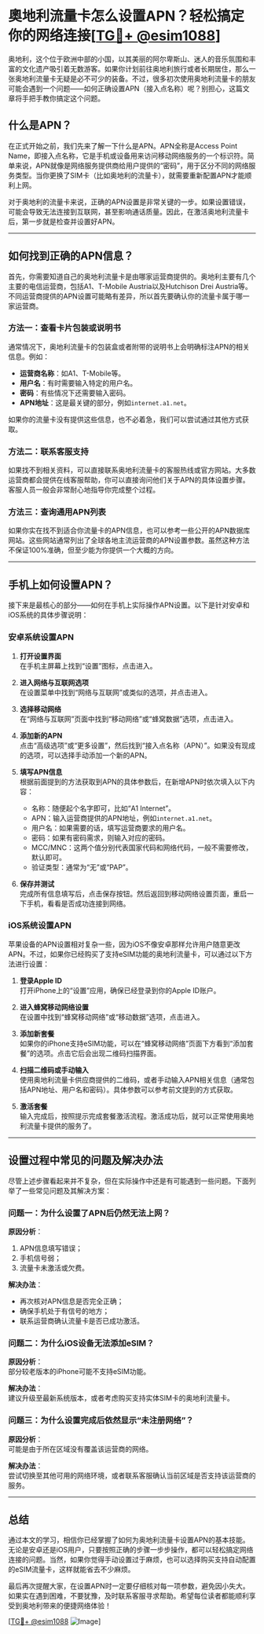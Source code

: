 # 奧地利流量卡怎么设置APN？轻松搞定你的网络连接[[TG💪+ @esim1088](https://t.me/s/esim1088)]

奥地利，这个位于欧洲中部的小国，以其美丽的阿尔卑斯山、迷人的音乐氛围和丰富的文化遗产吸引着无数游客。如果你计划前往奥地利旅行或者长期居住，那么一张奥地利流量卡无疑是必不可少的装备。不过，很多初次使用奥地利流量卡的朋友可能会遇到一个问题——如何正确设置APN（接入点名称）呢？别担心，这篇文章将手把手教你搞定这个问题。

## 什么是APN？

在正式开始之前，我们先来了解一下什么是APN。APN全称是Access Point Name，即接入点名称，它是手机或设备用来访问移动网络服务的一个标识符。简单来说，APN就像是网络服务提供商给用户提供的“密码”，用于区分不同的网络服务类型。当你更换了SIM卡（比如奥地利的流量卡），就需要重新配置APN才能顺利上网。

对于奥地利的流量卡来说，正确的APN设置是非常关键的一步。如果设置错误，可能会导致无法连接到互联网，甚至影响通话质量。因此，在激活奥地利流量卡后，第一步就是检查并设置好APN。

---

## 如何找到正确的APN信息？

首先，你需要知道自己的奥地利流量卡是由哪家运营商提供的。奥地利主要有几个主要的电信运营商，包括A1、T-Mobile Austria以及Hutchison Drei Austria等。不同运营商提供的APN设置可能略有差异，所以首先要确认你的流量卡属于哪一家运营商。

### 方法一：查看卡片包装或说明书

通常情况下，奥地利流量卡的包装盒或者附带的说明书上会明确标注APN的相关信息。例如：

- **运营商名称**：如A1、T-Mobile等。
- **用户名**：有时需要输入特定的用户名。
- **密码**：有些情况下还需要输入密码。
- **APN地址**：这是最关键的部分，例如`internet.a1.net`。

如果你的流量卡没有提供这些信息，也不必着急，我们可以尝试通过其他方式获取。

### 方法二：联系客服支持

如果找不到相关资料，可以直接联系奥地利流量卡的客服热线或官方网站。大多数运营商都会提供在线客服帮助，你可以直接询问他们关于APN的具体设置步骤。客服人员一般会非常耐心地指导你完成整个过程。

### 方法三：查询通用APN列表

如果你实在找不到适合你流量卡的APN信息，也可以参考一些公开的APN数据库网站。这些网站通常列出了全球各地主流运营商的APN设置参数。虽然这种方法不保证100%准确，但至少能为你提供一个大概的方向。

---

## 手机上如何设置APN？

接下来是最核心的部分——如何在手机上实际操作APN设置。以下是针对安卓和iOS系统的具体步骤说明：

### 安卓系统设置APN

1. **打开设置界面**  
   在手机主屏幕上找到“设置”图标，点击进入。

2. **进入网络与互联网选项**  
   在设置菜单中找到“网络与互联网”或类似的选项，并点击进入。

3. **选择移动网络**  
   在“网络与互联网”页面中找到“移动网络”或“蜂窝数据”选项，点击进入。

4. **添加新的APN**  
   点击“高级选项”或“更多设置”，然后找到“接入点名称（APN）”。如果没有现成的选项，可以选择手动添加一个新的APN。

5. **填写APN信息**  
   根据前面提到的方法获取到APN的具体参数后，在新增APN时依次填入以下内容：
   - 名称：随便起个名字即可，比如“A1 Internet”。
   - APN：输入运营商提供的APN地址，例如`internet.a1.net`。
   - 用户名：如果需要的话，填写运营商要求的用户名。
   - 密码：如果有密码需求，则输入对应的密码。
   - MCC/MNC：这两个值分别代表国家代码和网络代码，一般不需要修改，默认即可。
   - 验证类型：通常为“无”或“PAP”。

6. **保存并测试**  
   完成所有信息填写后，点击保存按钮。然后返回到移动网络设置页面，重启一下手机，看看是否成功连接到网络。

### iOS系统设置APN

苹果设备的APN设置相对复杂一些，因为iOS不像安卓那样允许用户随意更改APN。不过，如果你已经购买了支持eSIM功能的奥地利流量卡，可以通过以下方法进行设置：

1. **登录Apple ID**  
   打开iPhone上的“设置”应用，确保已经登录到你的Apple ID账户。

2. **进入蜂窝移动网络设置**  
   在设置中找到“蜂窝移动网络”或“移动数据”选项，点击进入。

3. **添加新套餐**  
   如果你的iPhone支持eSIM功能，可以在“蜂窝移动网络”页面下方看到“添加套餐”的选项。点击它后会出现二维码扫描界面。

4. **扫描二维码或手动输入**  
   使用奥地利流量卡供应商提供的二维码，或者手动输入APN相关信息（通常包括APN地址、用户名和密码）。具体参数可以参考前文提到的方式获取。

5. **激活套餐**  
   输入完成后，按照提示完成套餐激活流程。激活成功后，就可以正常使用奥地利流量卡提供的服务了。

---

## 设置过程中常见的问题及解决办法

尽管上述步骤看起来并不复杂，但在实际操作中还是有可能遇到一些问题。下面列举了一些常见问题及其解决方案：

### 问题一：为什么设置了APN后仍然无法上网？

**原因分析**：  
1. APN信息填写错误；
2. 手机信号弱；
3. 流量卡未激活或欠费。

**解决办法**：  
- 再次核对APN信息是否完全正确；
- 确保手机处于有信号的地方；
- 联系运营商确认流量卡是否已成功激活。

### 问题二：为什么iOS设备无法添加eSIM？

**原因分析**：  
部分较老版本的iPhone可能不支持eSIM功能。

**解决办法**：  
建议升级至最新系统版本，或者考虑购买支持实体SIM卡的奥地利流量卡。

### 问题三：为什么设置完成后依然显示“未注册网络”？

**原因分析**：  
可能是由于所在区域没有覆盖该运营商的网络。

**解决办法**：  
尝试切换至其他可用的网络环境，或者联系客服确认当前区域是否支持该运营商的服务。

---

## 总结

通过本文的学习，相信你已经掌握了如何为奥地利流量卡设置APN的基本技能。无论是安卓还是iOS用户，只要按照正确的步骤一步步操作，都可以轻松搞定网络连接的问题。当然，如果你觉得手动设置过于麻烦，也可以选择购买支持自动配置的eSIM流量卡，这样就能省去不少麻烦。

最后再次提醒大家，在设置APN时一定要仔细核对每一项参数，避免因小失大。如果实在遇到困难，不要犹豫，及时联系客服寻求帮助。希望每位读者都能顺利享受到奥地利带来的便捷网络体验！

[[TG💪+ @esim1088](https://t.me/s/esim1088) ![Image](https://i.postimg.cc/4NQfJmqS/Snipaste-2025-05-13-00-14-12.png)]